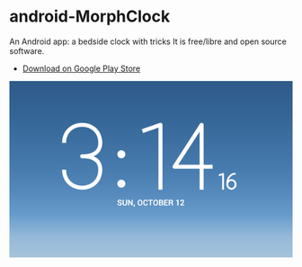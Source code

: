 android-MorphClock
==================

An Android app: a bedside clock with tricks
It is free/libre and open source software.

* [Download on Google Play Store](https://play.google.com/store/apps/details?id=com.dgmltn.morphclock.app)

![screenshot](https://raw.githubusercontent.com/dgmltn/android-MorphClock/master/resources/readme_screenshot.png)
